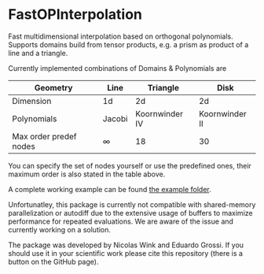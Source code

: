 # FastOPInterpolation

Fast multidimensional interpolation based on orthogonal polynomials. Supports domains build from tensor products, e.g. a prism as product of a line and a triangle.

Currently implemented combinations of Domains & Polynomials are

| Geometry               | Line     | Triangle       | Disk           |
|------------------------|----------|----------------|----------------|
| Dimension              | 1d       | 2d             | 2d             |
| Polynomials            | Jacobi   | Koornwinder IV | Koornwinder II |
| Max order predef nodes | $\infty$ | 18             | 30             |


You can specify the set of nodes yourself or use the predefined ones, their maximum order is also stated in the table above.

A complete working example can be found [the example folder](examples/).

Unfortunatley, this package is currently not compatible with shared-memory parallelization or autodiff due to the extensive usage of buffers to maximize performance for repeated evaluations. We are aware of the issue and currently working on a solution.

The package was developed by Nicolas Wink and Eduardo Grossi. If you should use it in your scientific work please cite this repository (there is a button on the GitHub page).
